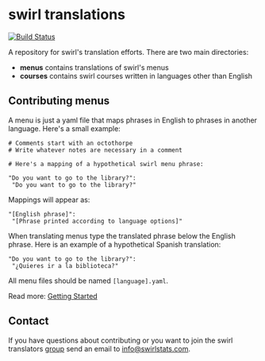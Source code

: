# swirl translations

[![Build Status](https://travis-ci.org/swirldev/translations.svg?branch=master)](https://travis-ci.org/swirldev/translations)

A repository for swirl's translation efforts. There are two main directories:

- **menus** contains translations of swirl's menus
- **courses** contains swirl courses written in languages other than English

## Contributing menus

A menu is just a yaml file that maps phrases in English to phrases in another
language. Here's a small example:

```
# Comments start with an octothorpe
# Write whatever notes are necessary in a comment

# Here's a mapping of a hypothetical swirl menu phrase:

"Do you want to go to the library?":
 "Do you want to go to the library?"
```

Mappings will appear as:

```
"[English phrase]":
 "[Phrase printed according to language options]"
```

When translating menus type the translated phrase below the English phrase.
Here is an example of a hypothetical Spanish translation:

```
"Do you want to go to the library?":
 "¿Quieres ir a la biblioteca?"
```

All menu files should be named `[language].yaml`.

Read more: [Getting Started](https://github.com/swirldev/translations/wiki/Getting-Started)

## Contact

If you have questions about contributing or you want to join the swirl
translators [group](https://groups.google.com/forum/#!forum/swirl-translators)
send an email to info@swirlstats.com.
